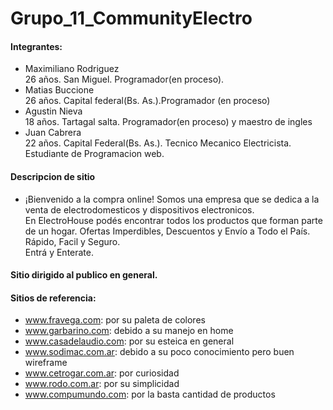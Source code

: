 # Grupo_11_CommunityElectro
#### Integrantes:
- Maximiliano Rodriguez  
  26 años. San Miguel. Programador(en proceso).
- Matias Buccione   
  26 años. Capital federal(Bs. As.).Programador (en proceso)
- Agustin Nieva   
  18 años. Tartagal salta. Programador(en proceso) y maestro de ingles
- Juan Cabrera  
  22 años. Capital Federal(Bs. As.). Tecnico Mecanico Electricista. Estudiante de Programacion web.


#### Descripcion de sitio
- ¡Bienvenido a la compra online!
Somos una empresa que se dedica a la venta de electrodomesticos y dispositivos electronicos.  
En ElectroHouse podés encontrar todos los productos que forman parte de un hogar. Ofertas Imperdibles, Descuentos y Envío a Todo el País. Rápido, Facil y Seguro.  
Entrá y Enterate.
#### Sitio dirigido al publico en general.

#### Sitios de referencia:
- www.fravega.com: por su paleta de colores
- www.garbarino.com: debido a su manejo en home
- www.casadelaudio.com: por su esteica en general
- www.sodimac.com.ar: debido a su poco conocimiento pero buen wireframe
- www.cetrogar.com.ar: por curiosidad 
- www.rodo.com.ar: por su simplicidad
- www.compumundo.com: por la basta cantidad de productos
